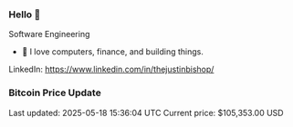 ### Hello 🤙  

Software Engineering

- 🔭 I love computers, finance, and building things.
  
LinkedIn: https://www.linkedin.com/in/thejustinbishop/  


































































































































































































































































### Bitcoin Price Update
Last updated: 2025-05-18 15:36:04 UTC
Current price: $105,353.00 USD
